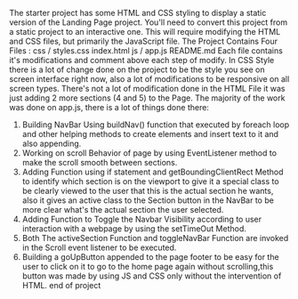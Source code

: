The starter project has some HTML and CSS styling to display a static version of the Landing Page project. You'll need to convert this project from a static project to an interactive one.
This will require modifying the HTML and CSS files, but primarily the JavaScript file.
The Project Contains Four Files :
css /
styles.css
index.html
js /
app.js
README.md
Each file contains it's modifications and comment above each step of modify.
In CSS Style there is a lot of change done on the project to be the style you see on screen interface right now, also a lot of modifications to be responsive on all screen types.
There's not a lot of modification done in the HTML File it was just adding 2 more sections (4 and 5) to the Page.
The majority of the work was done on app.js, there is a lot of things done there:
  1. Building NavBar Using buildNav() function that executed by foreach loop and other helping methods to create elements and insert text to it and also appending.
  2. Working on scroll Behavior of page by using EventListener method to make the scroll smooth between sections.
  3. Adding Function using if statement and getBoundingClientRect Method to identify which section is on the viewport to give it a special class to be clearly viewed to the user that this is the actual section he wants, also it gives an active class to the Section button in the NavBar to be more clear what's the actual section the user selected.
  4. Adding Function to Toggle the Navbar Visibility according to user interaction with a webpage by using the setTimeOut Method.
  5. Both The activeSection Function and toggleNavBar Function are invoked in the Scroll event listener to be executed.
  6. Building a goUpButton appended to the page footer to be easy for the user to click on it to go to the home page again without scrolling,this button was made by using JS and CSS only without the intervention of HTML.
end of project
